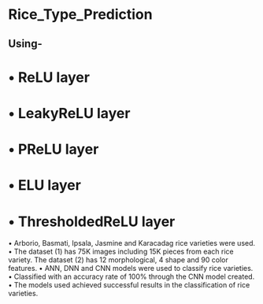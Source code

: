 # Rice_Type_Prediction

## Using- 
# •	ReLU layer
# •	LeakyReLU layer
# •	PReLU layer
# •	ELU layer
# •	ThresholdedReLU layer


• Arborio, Basmati, Ipsala, Jasmine and Karacadag rice varieties were used.
• The dataset (1) has 75K images including 15K pieces from each rice variety. The dataset (2) has 12 morphological, 4 shape and 90 color features.
• ANN, DNN and CNN models were used to classify rice varieties.
• Classified with an accuracy rate of 100% through the CNN model created.
• The models used achieved successful results in the classification of rice varieties.
